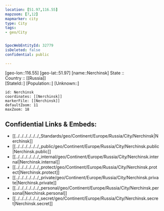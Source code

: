```yaml
---
location: [51.97,116.55] 
mapzoom: [7,12] 
mapmarker: city 
type: City
tags:
- geo/City


SpocWebEntityId: 32779
isDeleted: false
confidential: public

---
```

[geo-lon::116.55] 
[geo-lat::51.97] 
[name::Nerchinsk] 
State ::  
Country :: [[Russia]]  
[StateId::] 
[Population::] 
[Unknown::] 


```leaflet
id: Nerchinsk
coordinates: [[Nerchinsk]] 
markerFile: [[Nerchinsk]] 
defaultZoom: 11 
maxZoom: 18
```


## Confidential Links & Embeds: 
- [[../../../../../../_Standards/geo/Continent/Europe/Russia/City/Nerchinsk|Nerchinsk]] 
- [[../../../../../../_public/geo/Continent/Europe/Russia/City/Nerchinsk.public|Nerchinsk.public]] 
- [[../../../../../../_internal/geo/Continent/Europe/Russia/City/Nerchinsk.internal|Nerchinsk.internal]] 
- [[../../../../../../_protect/geo/Continent/Europe/Russia/City/Nerchinsk.protect|Nerchinsk.protect]] 
- [[../../../../../../_private/geo/Continent/Europe/Russia/City/Nerchinsk.private|Nerchinsk.private]] 
- [[../../../../../../_personal/geo/Continent/Europe/Russia/City/Nerchinsk.personal|Nerchinsk.personal]] 
- [[../../../../../../_secret/geo/Continent/Europe/Russia/City/Nerchinsk.secret|Nerchinsk.secret]] 
